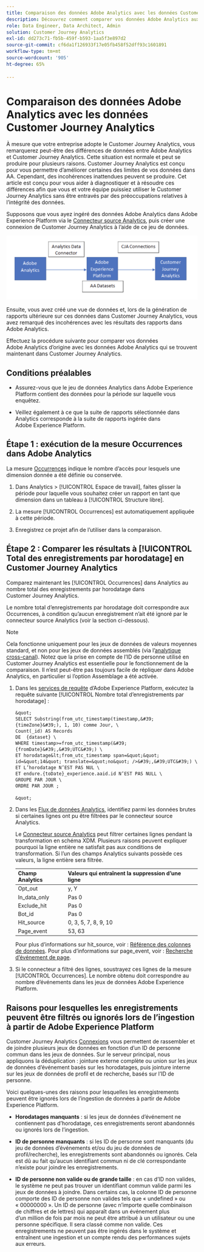 ```yaml
---
title: Comparaison des données Adobe Analytics avec les données Customer Journey Analytics
description: Découvrez comment comparer vos données Adobe Analytics aux données dans Customer Journey Analytics
role: Data Engineer, Data Architect, Admin
solution: Customer Journey Analytics
exl-id: dd273c71-fb5b-459f-b593-1aa5f3e897d2
source-git-commit: cf6da1f126933f17e05fb458f52dff93c1601891
workflow-type: tm+mt
source-wordcount: '905'
ht-degree: 65%

---
```


# Comparaison des données Adobe Analytics avec les données Customer Journey Analytics

À mesure que votre entreprise adopte le Customer Journey Analytics, vous remarquerez peut-être des différences de données entre Adobe Analytics et Customer Journey Analytics. Cette situation est normale et peut se produire pour plusieurs raisons. Customer Journey Analytics est conçu pour vous permettre d’améliorer certaines des limites de vos données dans AA. Cependant, des incohérences inattendues peuvent se produire. Cet article est conçu pour vous aider à diagnostiquer et à résoudre ces différences afin que vous et votre équipe puissiez utiliser le Customer Journey Analytics sans être entravés par des préoccupations relatives à l’intégrité des données.

Supposons que vous ayez ingéré des données Adobe Analytics dans Adobe Experience Platform via le [Connecteur source Analytics](https://experienceleague.adobe.com/docs/experience-platform/sources/ui-tutorials/create/adobe-applications/analytics.html?lang=fr), puis créer une connexion de Customer Journey Analytics à l’aide de ce jeu de données.

![flux de données](assets/compare.png)

Ensuite, vous avez créé une vue de données et, lors de la génération de rapports ultérieure sur ces données dans Customer Journey Analytics, vous avez remarqué des incohérences avec les résultats des rapports dans Adobe Analytics.

Effectuez la procédure suivante pour comparer vos données Adobe Analytics d’origine avec les données Adobe Analytics qui se trouvent maintenant dans Customer Journey Analytics.

## Conditions préalables

* Assurez-vous que le jeu de données Analytics dans Adobe Experience Platform contient des données pour la période sur laquelle vous enquêtez.

* Veillez également à ce que la suite de rapports sélectionnée dans Analytics corresponde à la suite de rapports ingérée dans Adobe Experience Platform.

## Étape 1 : exécution de la mesure Occurrences dans Adobe Analytics

La mesure [Occurrences](https://experienceleague.adobe.com/docs/analytics/components/metrics/occurrences.html?lang=fr) indique le nombre d’accès pour lesquels une dimension donnée a été définie ou conservée.

1. Dans Analytics > [!UICONTROL Espace de travail], faites glisser la période pour laquelle vous souhaitez créer un rapport en tant que dimension dans un tableau à [!UICONTROL Structure libre].

1. La mesure [!UICONTROL Occurrences] est automatiquement appliquée à cette période.

1. Enregistrez ce projet afin de l’utiliser dans la comparaison.

## Étape 2 : Comparer les résultats à [!UICONTROL Total des enregistrements par horodatage] en Customer Journey Analytics

Comparez maintenant les [!UICONTROL Occurrences] dans Analytics au nombre total des enregistrements par horodatage dans Customer Journey Analytics.

Le nombre total d’enregistrements par horodatage doit correspondre aux Occurrences, à condition qu’aucun enregistrement n’ait été ignoré par le connecteur source Analytics (voir la section ci-dessous).

>[!NOTE]
>
>Cela fonctionne uniquement pour les jeux de données de valeurs moyennes standard, et non pour les jeux de données assemblés (via lʼ[analytique cross-canal](/help/cca/overview.md)). Notez que la prise en compte de l’ID de personne utilisé en Customer Journey Analytics est essentielle pour le fonctionnement de la comparaison. Il n’est peut-être pas toujours facile de répliquer dans Adobe Analytics, en particulier si l’option Assemblage a été activée.

1. Dans les [services de requête](https://experienceleague.adobe.com/docs/experience-platform/query/best-practices/adobe-analytics.html?lang=fr) dʼAdobe Experience Platform, exécutez la requête suivante [!UICONTROL Nombre total d’enregistrements par horodatage] :

       &quot;
       SELECT Substring(from_utc_timestamp(timestamp,&#39;{timeZone}&#39;), 1, 10) comme Jour, \
       Count(_id) AS Records
       DE  {dataset} \
       WHERE timestamp>=from_utc_timestamp(&#39;{fromDate}&#39;,&#39;UTC&#39;) \
       ET horodatage&lt;from_utc_timestamp span=&quot;&quot; id=&quot;14&quot; translate=&quot;no&quot; />&#39;,&#39;UTC&#39;) \
       ET L’horodatage N’EST PAS NUL \
       ET endure.{toDate}_experience.aaid.id N’EST PAS NULL \
       GROUPE PAR JOUR \
       ORDRE PAR JOUR ;
       
       &quot;
   
1. Dans les [Flux de données Analytics](https://experienceleague.adobe.com/docs/analytics/export/analytics-data-feed/data-feed-contents/datafeeds-reference.html?lang=fr), identifiez parmi les données brutes si certaines lignes ont pu être filtrées par le connecteur source Analytics.

   Le [Connecteur source Analytics](https://experienceleague.adobe.com/docs/experience-platform/sources/ui-tutorials/create/adobe-applications/analytics.html?lang=fr) peut filtrer certaines lignes pendant la transformation en schéma XDM. Plusieurs raisons peuvent expliquer pourquoi la ligne entière ne satisfait pas aux conditions de transformation. Si l’un des champs Analytics suivants possède ces valeurs, la ligne entière sera filtrée.

   | Champ Analytics | Valeurs qui entraînent la suppression d’une ligne |
   | --- | --- |
   | Opt_out | y, Y |
   | In_data_only | Pas 0 |
   | Exclude_hit | Pas 0 |
   | Bot_id | Pas 0 |
   | Hit_source | 0, 3, 5, 7, 8, 9, 10 |
   | Page_event | 53, 63 |

   Pour plus d’informations sur hit\_source, voir : [Référence des colonnes de données](https://experienceleague.adobe.com/docs/analytics/export/analytics-data-feed/data-feed-contents/datafeeds-reference.html?lang=fr). Pour plus d’informations sur page\_event, voir : [Recherche d’événement de page](https://experienceleague.adobe.com/docs/analytics/export/analytics-data-feed/data-feed-contents/datafeeds-page-event.html?lang=fr).

1. Si le connecteur a filtré des lignes, soustrayez ces lignes de la mesure [!UICONTROL Occurrences]. Le nombre obtenu doit correspondre au nombre d’événements dans les jeux de données Adobe Experience Platform.

## Raisons pour lesquelles les enregistrements peuvent être filtrés ou ignorés lors de l’ingestion à partir de Adobe Experience Platform

Customer Journey Analytics [Connexions](/help/connections/create-connection.md) vous permettent de rassembler et de joindre plusieurs jeux de données en fonction d’un ID de personne commun dans les jeux de données. Sur le serveur principal, nous appliquons la déduplication : jointure externe complète ou union sur les jeux de données d’événement basés sur les horodatages, puis jointure interne sur les jeux de données de profil et de recherche, basés sur l’ID de personne.

Voici quelques-unes des raisons pour lesquelles les enregistrements peuvent être ignorés lors de l’ingestion de données à partir de Adobe Experience Platform.

* **Horodatages manquants** : si les jeux de données d’événement ne contiennent pas d’horodatage, ces enregistrements seront abandonnés ou ignorés lors de l’ingestion.

* **ID de personne manquants** : si les ID de personne sont manquants (du jeu de données d’événements et/ou du jeu de données de profil/recherche), les enregistrements sont abandonnés ou ignorés. Cela est dû au fait qu’aucun identifiant commun ni de clé correspondante nʼexiste pour joindre les enregistrements.

* **ID de personne non valide ou de grande taille** : en cas dʼID non valides, le système ne peut pas trouver un identifiant commun valide parmi les jeux de données à joindre. Dans certains cas, la colonne ID de personne comporte des ID de personne non valides tels que « undefined » ou « 00000000 ». Un ID de personne (avec nʼimporte quelle combinaison de chiffres et de lettres) qui apparaît dans un événement plus dʼun million de fois par mois ne peut être attribué à un utilisateur ou une personne spécifique. Il sera classé comme non valide. Ces enregistrements ne peuvent pas être ingérés dans le système et entraînent une ingestion et un compte rendu des performances sujets aux erreurs.
